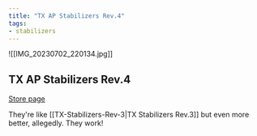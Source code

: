 ```yaml
---
title: "TX AP Stabilizers Rev.4"
tags:
- stabilizers
---
```


![[IMG_20230702_220134.jpg]]

## TX AP Stabilizers Rev.4

[Store page](https://divinikey.com/products/tx-ap-stabilizers-rev-4?_pos=1&_psq=%20tx%20ap&_ss=e&_v=1.0)

They're like [[TX-Stabilizers-Rev-3|TX Stabilizers Rev.3]] but even more better, allegedly. They work!
